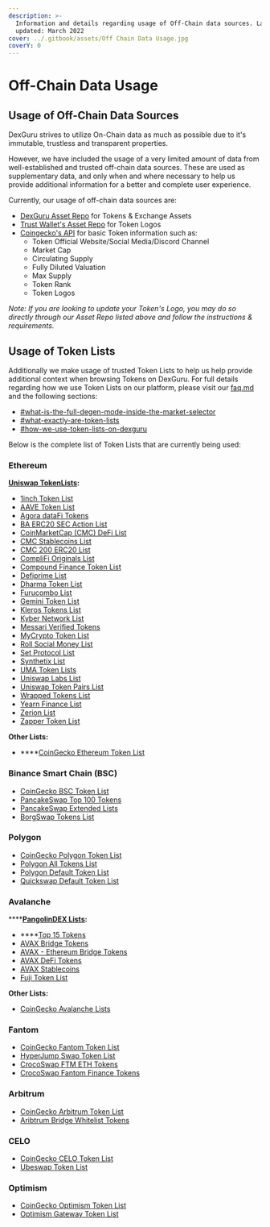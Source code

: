 ```yaml
---
description: >-
  Information and details regarding usage of Off-Chain data sources. Last
  updated: March 2022
cover: ../.gitbook/assets/Off Chain Data Usage.jpg
coverY: 0
---
```


# Off-Chain Data Usage

## Usage of Off-Chain Data Sources

DexGuru strives to utilize On-Chain data as much as possible due to it's immutable, trustless and transparent properties.

However, we have included the usage of a very limited amount of data from well-established and trusted off-chain data sources. These are used as supplementary data, and only when and where necessary to help us provide additional information for a better and complete user experience.

Currently, our usage of off-chain data sources are: &#x20;

* [DexGuru Asset Repo](https://github.com/dex-guru/assets) for Tokens & Exchange Assets
* [Trust Wallet's Asset Repo](https://github.com/trustwallet/assets) for Token Logos&#x20;
* [Coingecko's API](https://www.coingecko.com/en/api/documentation) for basic Token information such as:&#x20;
  * Token Official Website/Social Media/Discord Channel
  * Market Cap
  * Circulating Supply
  * Fully Diluted Valuation
  * Max Supply&#x20;
  * Token Rank&#x20;
  * Token Logos&#x20;

_Note: If you are looking to update your Token's Logo, you may do so directly through our Asset Repo listed above and follow the instructions & requirements._&#x20;

## Usage of Token Lists

Additionally we make usage of trusted Token Lists to help us help provide additional context when browsing Tokens on DexGuru. For full details regarding how we use Token Lists on our platform, please visit our [faq.md](../general/faq.md "mention") and the following sections:

* [#what-is-the-full-degen-mode-inside-the-market-selector](../general/faq.md#what-is-the-full-degen-mode-inside-the-market-selector "mention")
* [#what-exactly-are-token-lists](../general/faq.md#what-exactly-are-token-lists "mention")
* [#how-we-use-token-lists-on-dexguru](../general/faq.md#how-we-use-token-lists-on-dexguru "mention")

Below is the complete list of Token Lists that are currently being used:

### Ethereum

[**Uniswap TokenLists**](https://tokenlists.org/)**:**

* [1inch Token List](https://wispy-bird-88a7.uniswap.workers.dev/?url=http://tokens.1inch.eth.link)
* [AAVE Token List](off-chain-data-usage.md#usage-of-off-chain-data-sources)
* [Agora dataFi Tokens](https://wispy-bird-88a7.uniswap.workers.dev/?url=http://datafi.theagora.eth.link)
* [BA ERC20 SEC Action List](https://raw.githubusercontent.com/The-Blockchain-Association/sec-notice-list/master/ba-sec-list.json)
* [CoinMarketCap (CMC) DeFi List](https://wispy-bird-88a7.uniswap.workers.dev/?url=http://defi.cmc.eth.link)
* [CMC Stablecoins List](https://wispy-bird-88a7.uniswap.workers.dev/?url=http://stablecoin.cmc.eth.link)
* [CMC 200 ERC20 List](https://wispy-bird-88a7.uniswap.workers.dev/?url=http://erc20.cmc.eth.link)
* [CompliFi Originals List](https://compli.fi/complifi.tokenlist.json)
* [Compound Finance Token List](https://raw.githubusercontent.com/compound-finance/token-list/master/compound.tokenlist.json)
* [Defiprime List](https://defiprime.com/defiprime.tokenlist.json)
* [Dharma Token List](https://tokenlists.org/token-list?url=tokenlist.dharma.eth)
* [Furucombo List](https://cdn.furucombo.app/furucombo.tokenlist.json)
* [Gemini Token List](https://www.gemini.com/uniswap/manifest.json)
* [Kleros Tokens List](https://wispy-bird-88a7.uniswap.workers.dev/?url=http://t2crtokens.eth.link)
* [Kyber Network List](https://api.kyber.network/tokenlist)
* [Messari Verified Tokens](https://messari.io/tokenlist/messari-verified)
* [MyCrypto Token List](https://uniswap.mycryptoapi.com/)
* [Roll Social Money List](https://app.tryroll.com/tokens.json)
* [Set Protocol List](https://raw.githubusercontent.com/SetProtocol/uniswap-tokenlist/main/set.tokenlist.json)
* [Synthetix List](https://wispy-bird-88a7.uniswap.workers.dev/?url=http://synths.snx.eth.link)
* [UMA Token Lists](https://umaproject.org/uma.tokenlist.json)
* [Uniswap Labs List](https://gateway.ipfs.io/ipns/tokens.uniswap.org)
* [Uniswap Token Pairs List](https://raw.githubusercontent.com/jab416171/uniswap-pairtokens/master/uniswap\_pair\_tokens.json)
* [Wrapped Tokens List](https://wispy-bird-88a7.uniswap.workers.dev/?url=http://wrapped.tokensoft.eth.link)
* [Yearn Finance List](https://yearn.science/static/tokenlist.json)
* [Zerion List](https://wispy-bird-88a7.uniswap.workers.dev/?url=http://tokenlist.zerion.eth.link)
* [Zapper Token List](https://zapper.fi/api/token-list)

**Other Lists:**

* ****[CoinGecko Ethereum Token List](https://tokens.coingecko.com/uniswap/all.json)

### Binance Smart Chain (BSC)

* [CoinGecko BSC Token List](https://tokens.coingecko.com/binance-smart-chain/all.json)
* [PancakeSwap Top 100 Tokens](https://tokens.pancakeswap.finance/pancakeswap-top-100.json)
* [PancakeSwap Extended Lists](https://tokens.pancakeswap.finance/pancakeswap-extended.json)
* [BorgSwap Tokens List](https://api.borgswap.exchange/tokens.json)

### Polygon

* [CoinGecko Polygon Token List](https://tokens.coingecko.com/polygon-pos/all.json)
* [Polygon All Tokens List](https://api-polygon-tokens.polygon.technology/tokenlists/allTokens.tokenlist.json)
* [Polygon Default Token List](https://api-polygon-tokens.polygon.technology/tokenlists/default.tokenlist.json)
* [Quickswap Default Token List](https://unpkg.com/quickswap-default-token-list@1.2.25/build/quickswap-default.tokenlist.json)

### Avalanche

****[**PangolinDEX Lists**](off-chain-data-usage.md#usage-of-off-chain-data-sources)**:**

* ****[Top 15 Tokens](https://raw.githubusercontent.com/pangolindex/tokenlists/main/top15.tokenlist.json)
* [AVAX Bridge Tokens](https://raw.githubusercontent.com/pangolindex/tokenlists/main/ab.tokenlist.json)
* [AVAX - Ethereum Bridge Tokens](https://raw.githubusercontent.com/pangolindex/tokenlists/main/aeb.tokenlist.json)
* [AVAX DeFi Tokens](https://raw.githubusercontent.com/pangolindex/tokenlists/main/defi.tokenlist.json)
* [AVAX Stablecoins](https://raw.githubusercontent.com/pangolindex/tokenlists/main/stablecoin.tokenlist.json)
* [Fuji Token List](https://raw.githubusercontent.com/pangolindex/tokenlists/main/fuji.tokenlist.json)

**Other Lists:**

* [CoinGecko Avalanche Lists](https://tokens.coingecko.com/avalanche/all.json)

### Fantom

* [CoinGecko Fantom Token List](https://tokens.coingecko.com/fantom/all.json)
* [HyperJump Swap Token List](https://raw.githubusercontent.com/HyperJump-DeFi/swap-token-list/master/ftmswap.json)
* [CrocoSwap FTM ETH Tokens](https://raw.githubusercontent.com/Crocoswap/tokenlists/main/aeb.tokenlist.json)
* [CrocoSwap Fantom Finance Tokens](https://raw.githubusercontent.com/Crocoswap/tokenlists/main/fantomfinance.tokenlist.json)&#x20;

### Arbitrum

* [CoinGecko Arbitrum Token List](https://tokens.coingecko.com/arbitrum-one/all.json)
* [Aribtrum Bridge Whitelist Tokens](https://bridge.arbitrum.io/token-list-42161.json)

### CELO

* [CoinGecko CELO Token List](https://tokens.coingecko.com/celo/all.json)
* [Ubeswap Token List](https://raw.githubusercontent.com/Ubeswap/default-token-list/master/ubeswap.token-list.json)

### Optimism

* [CoinGecko Optimism Token List](https://tokens.coingecko.com/optimistic-ethereum/all.json)
* [Optimism Gateway Token List](https://static.optimism.io/optimism.tokenlist.json)

